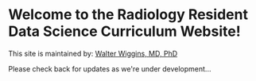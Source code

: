 # Welcome to the Radiology Resident Data Science Curriculum Website!

This site is maintained by: [Walter Wiggins, MD, PhD](mailto:wwiggins@bwh.harvard.edu)

Please check back for updates as we're under development...
